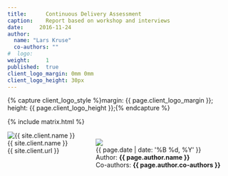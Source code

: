 ```yaml
---
title:      Continuous Delivery Assessment
caption:    Report based on workshop and interviews
date:     2016-11-24
author:
  name: "Lars Kruse"
  co-authors: ""
#  logo: 
weight:     1
published:  true
client_logo_margin: 0mm 0mm
client_logo_height: 30px
---
```


{% capture client_logo_style %}margin: {{ page.client_logo_margin }}; height: {{ page.client_logo_height }};{% endcapture %}
<!--<h1>{{ page.title }}</h1>-->
<!--<div class="caption">{{ page.caption }}</div>-->

{% include matrix.html %}

<div class="columns">
  <div class="column column-customer">
    <div class="logo"><img src="{{ site.client.logo }}" alt="{{ site.client.name }}" style="{{ client_logo_style }}"></div>
    <div class="name">{{ site.client.name }}</div>
    <div class="url">{{  site.client.url  }}</div>
  </div>
  <div class="column column-author">
    <div class="logo"><img src="{{ site.client.logo }}" style="{{ client_logo_style }}; visibility: hidden;"></div>
    <img src="{{ page.author.logo }}" class="author-logo">
    <div class="date">{{ page.date | date: '%B %d, %Y' }}</div>
    <div class="author">Author: <strong>{{ page.author.name }}</strong></div>
    <div class="author">Co-authors: <strong>{{ page.author.co-authors }}</strong></div>
  </div>
</div>

<script>
  $( document ).ready(function() {
    $( ".article-front .carousel" ).replaceWith(function() {
      return $(this).find( ".card_" ).first();
    });
  });
</script>
